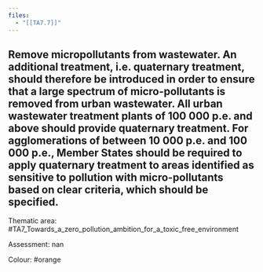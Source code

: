 ```yaml
---
files:
  - "[[TA7.7]]"
---
```

## Remove micropollutants from wastewater. An additional treatment, i.e. quaternary treatment, should therefore be introduced in order to ensure that a large spectrum of micro-pollutants is removed from urban wastewater. All urban wastewater treatment plants of 100 000 p.e. and above should provide quaternary treatment. For agglomerations of between 10 000 p.e. and 100 000 p.e., Member States should be required to apply quaternary treatment to areas identified as sensitive to pollution with micro-pollutants based on clear criteria, which should be specified. 

Thematic area: #TA7_Towards_a_zero_pollution_ambition_for_a_toxic_free_environment

Assessment: nan

Colour: #orange